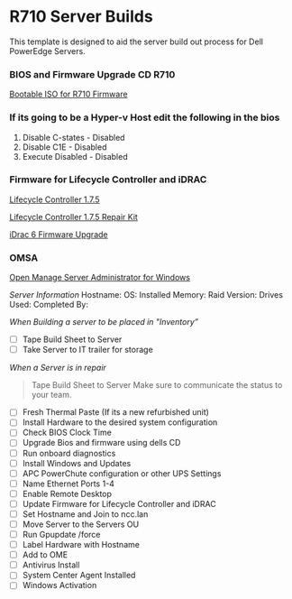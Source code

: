 # R710 Server Builds 
This template is designed to aid the server build out process for Dell PowerEdge Servers. 

### BIOS and Firmware Upgrade CD R710
[Bootable ISO for R710 Firmware](https://dell.app.box.com/v/bootableR710)

### If its going to be a Hyper-v Host edit the following in the bios
1. Disable C-states      - Disabled
2. Disable C1E           - Disabled
3. Execute Disabled      - Disabled


### Firmware for Lifecycle Controller and iDRAC
[Lifecycle Controller 1.7.5](https://www.dell.com/support/home/us/en/04/drivers/driversdetails?driverid=0wfgm&oscode=naa&productcode=poweredge-r710)

[Lifecycle Controller 1.7.5 Repair Kit](https://www.dell.com/support/home/us/en/04/drivers/driversdetails?driverid=80xj1&oscode=naa&productcode=poweredge-r710)

[iDrac 6 Firmware Upgrade](https://www.dell.com/support/home/us/en/04/drivers/driversdetails?driverid=kpccc&oscode=naa&productcode=poweredge-r710)

### OMSA
[Open Manage Server Administrator for Windows](https://www.dell.com/support/home/us/en/04/drivers/driversdetails?driverid=gyp4r&oscode=ws8r2&productcode=poweredge-r710)

*Server Information*
Hostname:
OS:
Installed Memory:
Raid Version:
Drives Used:
Completed By:

*When Building a server to be placed in "Inventory”*
- [ ] Tape Build Sheet to Server
- [ ] Take Server to IT trailer for storage

*When a Server is in repair*
> Tape Build Sheet to Server
> Make sure to communicate the status to your team.

- [ ] Fresh Thermal Paste (If its a new refurbished unit)
- [ ] Install Hardware to the desired system configuration 
- [ ] Check BIOS Clock Time 
- [ ] Upgrade Bios and firmware using dells CD 
- [ ] Run onboard diagnostics 
- [ ] Install Windows and Updates
- [ ] APC PowerChute configuration or other UPS Settings
- [ ] Name Ethernet Ports 1-4 
- [ ] Enable Remote Desktop 
- [ ] Update Firmware for Lifecycle Controller and iDRAC 
- [ ] Set Hostname and Join to ncc.lan 
- [ ] Move Server to the Servers OU 
- [ ] Run Gpupdate /force 
- [ ] Label Hardware with Hostname 
- [ ] Add to OME 
- [ ] Antivirus Install 
- [ ] System Center Agent Installed 
- [ ] Windows Activation
